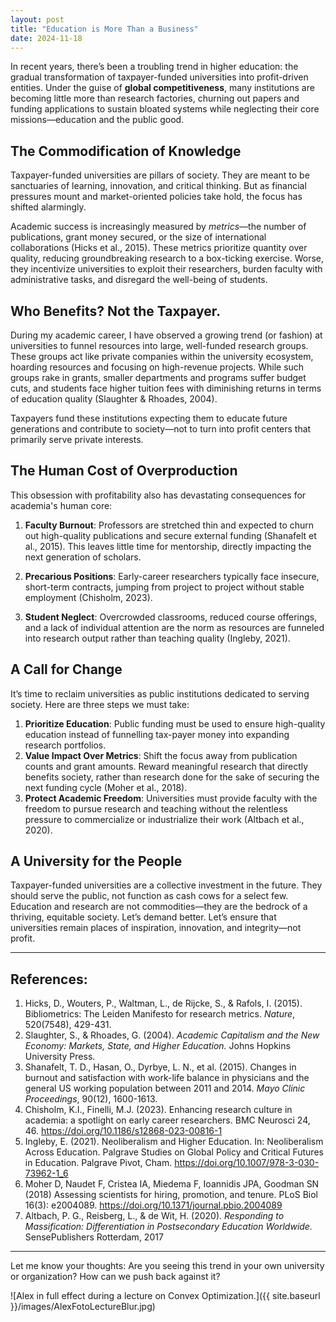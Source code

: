 ```yaml
---
layout: post
title: "Education is More Than a Business" 
date: 2024-11-18
---
```


In recent years, there’s been a troubling trend in higher education: the gradual transformation of taxpayer-funded universities 
into profit-driven entities. Under the guise of **global competitiveness**, many institutions are becoming little more than 
research factories, churning out papers and funding applications to sustain bloated systems while neglecting their core 
missions—education and the public good.

## The Commodification of Knowledge

Taxpayer-funded universities are pillars of society. They are meant to be sanctuaries of learning, innovation, 
and critical thinking. But as financial pressures mount and market-oriented policies take hold, the focus has 
shifted alarmingly.

Academic success is increasingly measured by *metrics*—the number of publications, grant money secured, 
or the size of international collaborations (Hicks et al., 2015). These metrics prioritize quantity over quality, 
reducing groundbreaking research to a box-ticking exercise. Worse, they incentivize universities to exploit 
their researchers, burden faculty with administrative tasks, and disregard the well-being of students.

## Who Benefits? Not the Taxpayer.

During my academic career, I have observed a growing trend (or fashion) at universities to funnel resources 
into large, well-funded research groups. These groups act like private companies within the university ecosystem, 
hoarding resources and focusing on high-revenue projects. While such groups rake in grants, smaller departments 
and programs suffer budget cuts, and students face higher tuition fees with diminishing returns in terms of education quality (Slaughter & Rhoades, 2004).

Taxpayers fund these institutions expecting them to educate future generations and contribute to society—not to turn into profit centers that primarily serve private interests.

## The Human Cost of Overproduction

This obsession with profitability also has devastating consequences for academia's human core:

1. **Faculty Burnout**: Professors are stretched thin and expected to churn out high-quality publications and secure 
external funding  (Shanafelt et al., 2015). This leaves little time for mentorship, directly impacting the next generation of scholars.

2. **Precarious Positions**: Early-career researchers typically face insecure, short-term contracts, jumping from project to 
project without stable employment (Chisholm, 2023).

3. **Student Neglect**: Overcrowded classrooms, reduced course offerings, and a lack of individual attention are the 
norm as resources are funneled into research output rather than teaching quality (Ingleby, 2021).

## A Call for Change

It’s time to reclaim universities as public institutions dedicated to serving society. Here are three steps we must take:

1. **Prioritize Education**: Public funding must be used to ensure high-quality education instead of 
funnelling tax-payer money into expanding research portfolios.
2. **Value Impact Over Metrics**: Shift the focus away from publication counts and grant amounts. Reward meaningful research 
that directly benefits society, rather than research done for the sake of securing the next funding cycle (Moher et al., 2018).
3. **Protect Academic Freedom**: Universities must provide faculty with the freedom to pursue research and teaching without the 
relentless pressure to commercialize or industrialize their work (Altbach et al., 2020).

## A University for the People

Taxpayer-funded universities are a collective investment in the future. They should serve the public, not function as cash cows 
for a select few. Education and research are not commodities—they are the bedrock of a thriving, equitable society. Let’s demand better. 
Let’s ensure that universities remain places of inspiration, innovation, and integrity—not profit.

---

## References:

1. Hicks, D., Wouters, P., Waltman, L., de Rijcke, S., & Rafols, I. (2015). Bibliometrics: The Leiden Manifesto for research metrics. *Nature*, 520(7548), 429-431.
2. Slaughter, S., & Rhoades, G. (2004). *Academic Capitalism and the New Economy: Markets, State, and Higher Education.* Johns Hopkins University Press.
3. Shanafelt, T. D., Hasan, O., Dyrbye, L. N., et al. (2015). Changes in burnout and satisfaction with work-life balance in physicians and the general US working population between 2011 and 2014. *Mayo Clinic Proceedings*, 90(12), 1600-1613.
4. Chisholm, K.I., Finelli, M.J. (2023). Enhancing research culture in academia: a spotlight on early career researchers. BMC Neurosci 24, 46. https://doi.org/10.1186/s12868-023-00816-1
5. Ingleby, E. (2021). Neoliberalism and Higher Education. In: Neoliberalism Across Education. Palgrave Studies on Global Policy and Critical Futures in Education. Palgrave Pivot, Cham. https://doi.org/10.1007/978-3-030-73962-1_6
6. Moher D, Naudet F, Cristea IA, Miedema F, Ioannidis JPA, Goodman SN (2018) Assessing scientists for hiring, promotion, and tenure. PLoS Biol 16(3): e2004089. https://doi.org/10.1371/journal.pbio.2004089
7. Altbach, P. G., Reisberg, L., & de Wit, H. (2020). *Responding to Massification: Differentiation in Postsecondary Education Worldwide.* SensePublishers Rotterdam, 2017

---

Let me know your thoughts: Are you seeing this trend in your own university or organization? How can we push back against it?


![Alex in full effect during a lecture on Convex Optimization.]({{ site.baseurl }}/images/AlexFotoLectureBlur.jpg)
